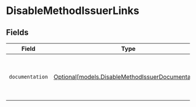 # DisableMethodIssuerLinks


## Fields

| Field                                                                                              | Type                                                                                               | Required                                                                                           | Description                                                                                        |
| -------------------------------------------------------------------------------------------------- | -------------------------------------------------------------------------------------------------- | -------------------------------------------------------------------------------------------------- | -------------------------------------------------------------------------------------------------- |
| `documentation`                                                                                    | [Optional[models.DisableMethodIssuerDocumentation]](../models/disablemethodissuerdocumentation.md) | :heavy_minus_sign:                                                                                 | The URL to the generic Mollie API error handling guide.                                            |